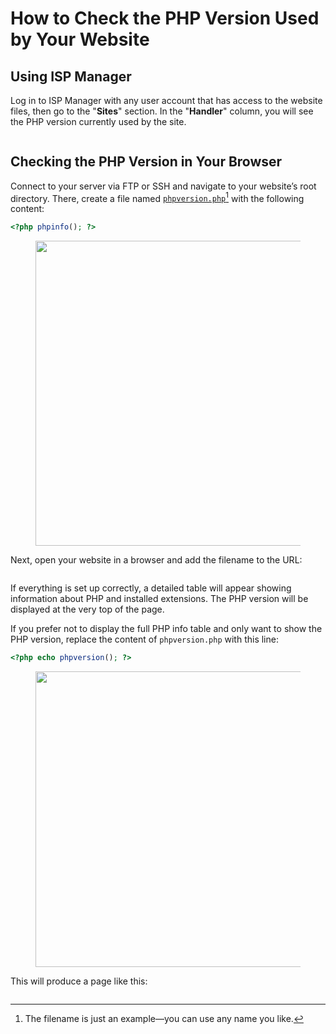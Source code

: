 # How to Check the PHP Version Used by Your Website

## Using ISP Manager

Log in to ISP Manager with any user account that has access to the website files, then go to the "**Sites**" section. In the "**Handler**" column, you will see the PHP version currently used by the site.

<figure><img src="../../../.gitbook/assets/image (1718).png" alt=""><figcaption></figcaption></figure>

## Checking the PHP Version in Your Browser

Connect to your server via FTP or SSH and navigate to your website’s root directory. There, create a file named [`phpversion.php`](#user-content-fn-1)[^1] with the following content:

```php
<?php phpinfo(); ?>
```

<figure><img src="../../../.gitbook/assets/image (1720).png" alt="" width="488"><figcaption></figcaption></figure>

Next, open your website in a browser and add the filename to the URL:

<figure><img src="../../../.gitbook/assets/image (1719).png" alt=""><figcaption></figcaption></figure>

If everything is set up correctly, a detailed table will appear showing information about PHP and installed extensions. The PHP version will be displayed at the very top of the page.

If you prefer not to display the full PHP info table and only want to show the PHP version, replace the content of `phpversion.php` with this line:

```php
<?php echo phpversion(); ?>
```

<figure><img src="../../../.gitbook/assets/image (1722).png" alt="" width="473"><figcaption></figcaption></figure>

This will produce a page like this:

<figure><img src="../../../.gitbook/assets/image (1721).png" alt=""><figcaption></figcaption></figure>

[^1]: The filename is just an example—you can use any name you like.